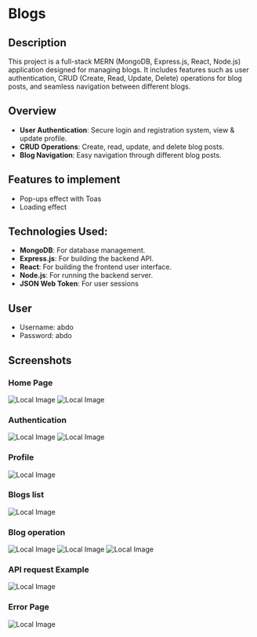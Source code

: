 # Blogs

## Description

This project is a full-stack MERN (MongoDB, Express.js, React, Node.js) application designed for managing blogs. It includes features such as user authentication, CRUD (Create, Read, Update, Delete) operations for blog posts, and seamless navigation between different blogs.

## Overview

- **User Authentication**: Secure login and registration system, view & update profile.
- **CRUD Operations**: Create, read, update, and delete blog posts.
- **Blog Navigation**: Easy navigation through different blog posts.

## Features to implement

- Pop-ups effect with Toas
- Loading effect

## Technologies Used:

- **MongoDB**: For database management.
- **Express.js**: For building the backend API.
- **React**: For building the frontend user interface.
- **Node.js**: For running the backend server.
- **JSON Web Token**: For user sessions

## User

- Username: abdo
- Password: abdo

## Screenshots

### Home Page

![Local Image](./images/1.png)
![Local Image](./images/4.png)

### Authentication

![Local Image](./images/2.png)
![Local Image](./images/3.png)

### Profile

![Local Image](./images/5.png)

### Blogs list

![Local Image](./images/6.png)

### Blog operation

![Local Image](./images/7.png)
![Local Image](./images/8.png)
![Local Image](./images/9.png)

### API request Example

![Local Image](./images/10.png)

### Error Page

![Local Image](./images/11.png)
